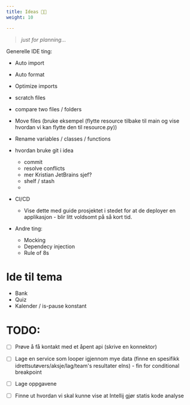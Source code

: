 ```yaml
---
title: Ideas 🧐💭
weight: 10

---
```


> *just for planning...*



Generelle IDE ting:
- Auto import
- Auto format
- Optimize imports
- scratch files
- compare two files / folders 
- Move files (bruke eksempel (flytte resource tilbake til main og vise hvordan vi kan flytte den til resource.py))
- Rename variables / classes / functions

- hvordan bruke git i idea
  - commit
  - resolve conflicts
  - mer Kristian JetBrains sjef? 
  - shelf / stash
  - 

- CI/CD
  - Vise dette med guide prosjektet i stedet for at de deployer en applikasjon - blir litt voldsomt på så kort tid. 

- Andre ting:
  - Mocking
  - Dependecy injection 
  - Rule of 8s


# Ide til tema

- Bank
- Quiz
- Kalender / is-pause konstant




# TODO:
- [ ] Prøve å få kontakt med et åpent api (skrive en konnektor) 
- [ ] Lage en service som looper igjennom mye data (finne en spesifikk idrettsutøvers/aksje/lag/team's resultater 
  elns) -  fin for conditional breakpoint
- [ ] Lage oppgavene
- [ ] Finne ut hvordan vi skal kunne vise at Intellij gjør statis kode analyse 

